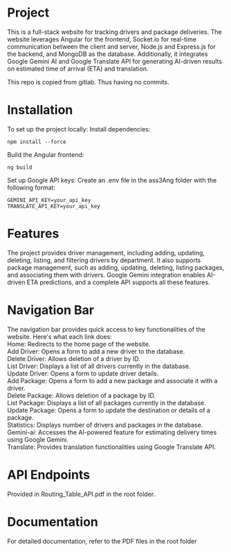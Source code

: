 # Project
This is a full-stack website for tracking drivers and package deliveries. The website leverages Angular for the frontend, Socket.io for real-time communication between the client and server, Node.js and Express.js for the backend, and MongoDB as the database. Additionally, it integrates Google Gemini AI and Google Translate API for generating AI-driven results on estimated time of arrival (ETA) and translation.

This repo is copied from gitlab. Thus having no commits.

# Installation
To set up the project locally:
Install dependencies:
```
npm install --force
```
Build the Angular frontend:
```
ng build
```
Set up Google API keys: Create an .env file in the ass3Ang folder with the following format:
```
GEMINI_API_KEY=your_api_key
TRANSLATE_API_KEY=your_api_key
```
# Features
The project provides driver management, including adding, updating, deleting, listing, and filtering drivers by department. It also supports package management, such as adding, updating, deleting, listing packages, and associating them with drivers. Google Gemini integration enables AI-driven ETA predictions, and a complete API supports all these features.
# Navigation Bar
The navigation bar provides quick access to key functionalities of the website. Here's what each link does:  
Home: Redirects to the home page of the website.  
Add Driver: Opens a form to add a new driver to the database.  
Delete Driver: Allows deletion of a driver by ID.  
List Driver: Displays a list of all drivers currently in the database.  
Update Driver: Opens a form to update driver details.  
Add Package: Opens a form to add a new package and associate it with a driver.  
Delete Package: Allows deletion of a package by ID.  
List Package: Displays a list of all packages currently in the database.  
Update Package: Opens a form to update the destination or details of a package.  
Statistics: Displays number of drivers and packages in the database.  
Gemini-ai: Accesses the AI-powered feature for estimating delivery times using Google Gemini.  
Translate: Provides translation functionalities using Google Translate API.  
# API Endpoints
Provided in Routing_Table_API.pdf in the root folder. 
# Documentation
For detailed documentation, refer to the PDF files in the root folder
